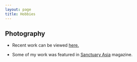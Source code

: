 ```yaml
---
layout: page
title: Hobbies
---
```


## Photography

- Recent work can be viewed [here.](https://500px.com/abhiramsairam)

- Some of my work was featured in [Sanctuary Asia](http://www.sanctuaryasia.com/magazines/features/10199-revisiting-nagarahole.html) magazine.
